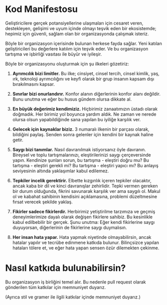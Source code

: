 Kod Manifestosu
==================

Geliştiricilere gerçek potansiyellerine ulaşmaları için cesaret veren, destekleyen, gelişimi ve uyum içinde olmayı teşvik eden bir ekosistemde; hepimiz için güvenli, sağlam olan bir organizasyonda çalışmak isteriz.

Böyle bir organizasyon içerisinde bulunan herkese fayda sağlar. Yeni katılan geliştiricileri bu değerlere katılım için teşvik eder. Ve bu organizasyon tartışma ve işbirliği vasıtası ile büyür ve iyileşir.

Böyle bir organizasyonu oluşturmak için şu ilkeleri gözetiriz:

1. **Ayrımcılık bizi limitler.** Bu ilke; cinsiyet, cinsel tercih, cinsel kimlik, yaş, ırk, teknoloji ayrımcılığını ve keyfi olarak bir grup insanın kapsam dışı bırakılmasını kapsar.
 
2. **Sınırlar bizi onurlandırır.** Konfor alanın diğerlerinin konfor alanı değildir. Bunu unutma ve eğer bu husus gündem olursa dikkate al.

3. **En büyük değerimiz kendimiziz.** Hiçbirimiz zanaatımızın üstadı olarak doğmadık. Her birimiz yol boyunca yardım aldık. Ne zaman ve nerede olursa olsun yapabildiğinde sana yapılan bu iyiliğe karşılık ver.

4. **Gelecek için kaynaklar biziz.** 3 numaralı ilkenin bir parçası olarak, bildiğini paylaş. Senden sonra gelenler için kendini bir kaynak haline getir.

5. **Saygı bizi tanımlar.** Nasıl davranılmak istiyorsanız öyle davranın. Bireysel ve toplu tartışmalarınızı, eleştirilerinizi saygı çerçeversinde yapın. Kendinize şunları sorun, bu tartışma - eleştiri doğru mu? Bu tartışma - eleştiri gerekli mi? Bu tartışma - eleştiri yapıcı mı? Bu anlayış seviyesinin altında yaklaşımlar kabul edilemez.

6. **Tepkiler incelik gerektirir.** Elbette kızgınlık içeren tepkiler olacaktır, ancak kaba bir dil ve kinci davranışlar zehirlidir. Tepki vermen gereken bir durum olduğunda, fikrini savunarak karşılık ver ama saygılı ol. Makul ol ve kabahat sahibinin kendisini açıklamasına, problemi düzeltmesine fırsat verecek şekilde yaklaş.

7. **Fikirler sadece fikirlerdir.** Herbirimiz yetiştirilme tarzımıza ve geçmiş deneyimlerimize dayalı olarak değişen fikirlere sahibiz. Bu kesinlikle kabul edilbebilir bir gerçek. Şunu unutma: Eğer kendi fikirlerine saygı duyuyorsan, diğerlerinin de fikirlerine saygı duymalısın.

8. **Her insan hata yapar.** Hata yapmak niyetinde olmayabilirsin, ancak hatalar yapılır ve tecrübe edinmene katkıda bulunur. Bilinçsizce yapılan hataları tölere et, ve eğer hata yapan sensen özür dilemekten çekinme.

Nasıl katkıda bulunabilirsin?
===============================

Bu organizasyon iş birliğini temel alır. Bu nedenle pull request olarak gönderilen tüm katkılar için memnuniyet duyarız.

(Ayrıca stil ve gramer ile ilgili katkılar içinde memnuniyet duyarız.)
